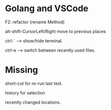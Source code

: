 # Golang and VSCode

F2: refactor (rename Method)

alt-shift-CursorLeft/Right move to previous places

ctrl-` --> show/hide terminal.

ctrl-e --> switch between recently used files.

# Missing

short-cut for re-run last test.

history for selection

recently changed locations.



